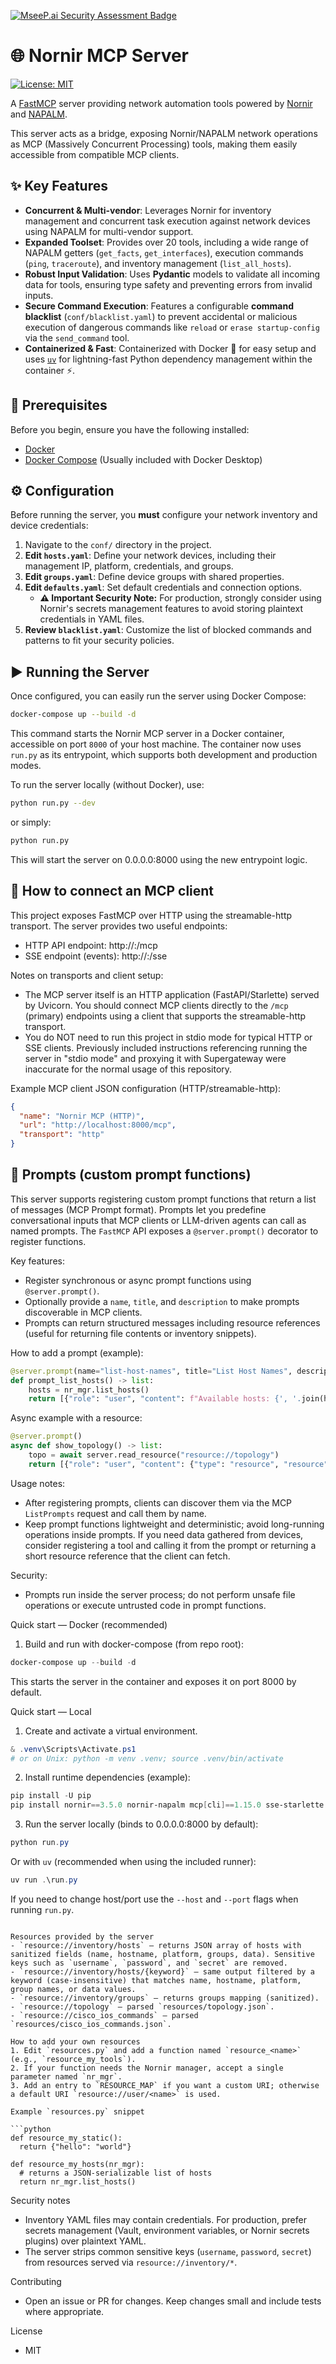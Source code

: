 [![MseeP.ai Security Assessment Badge](https://mseep.net/pr/yhvh-chen-nornir-mcp-badge.png)](https://mseep.ai/app/yhvh-chen-nornir-mcp)

# 🌐 Nornir MCP Server

[![License: MIT](https://img.shields.io/badge/License-MIT-yellow.svg)](https://opensource.org/licenses/MIT)

A [FastMCP](https://github.com/fastmcp/fastmcp) server providing network automation tools powered by [Nornir](https://github.com/nornir-automation/nornir) and [NAPALM](https://github.com/napalm-automation/napalm).

This server acts as a bridge, exposing Nornir/NAPALM network operations as MCP (Massively Concurrent Processing) tools, making them easily accessible from compatible MCP clients.

## ✨ Key Features

* **Concurrent & Multi-vendor**: Leverages Nornir for inventory management and concurrent task execution against network devices using NAPALM for multi-vendor support.
* **Expanded Toolset**: Provides over 20 tools, including a wide range of NAPALM getters (`get_facts`, `get_interfaces`), execution commands (`ping`, `traceroute`), and inventory management (`list_all_hosts`).
* **Robust Input Validation**: Uses **Pydantic** models to validate all incoming data for tools, ensuring type safety and preventing errors from invalid inputs.
* **Secure Command Execution**: Features a configurable **command blacklist** (`conf/blacklist.yaml`) to prevent accidental or malicious execution of dangerous commands like `reload` or `erase startup-config` via the `send_command` tool.
* **Containerized & Fast**: Containerized with Docker 🐳 for easy setup and uses [`uv`](https://github.com/astral-sh/uv) for lightning-fast Python dependency management within the container ⚡.

## 🔧 Prerequisites

Before you begin, ensure you have the following installed:

* [Docker](https://docs.docker.com/get-docker/)
* [Docker Compose](https://docs.docker.com/compose/install/) (Usually included with Docker Desktop)

## ⚙️ Configuration

Before running the server, you **must** configure your network inventory and device credentials:

1.  Navigate to the `conf/` directory in the project.
2.  **Edit `hosts.yaml`**: Define your network devices, including their management IP, platform, credentials, and groups.
3.  **Edit `groups.yaml`**: Define device groups with shared properties.
4.  **Edit `defaults.yaml`**: Set default credentials and connection options.
    * **⚠️ Important Security Note:** For production, strongly consider using Nornir's secrets management features to avoid storing plaintext credentials in YAML files.
5.  **Review `blacklist.yaml`**: Customize the list of blocked commands and patterns to fit your security policies.


## ▶️ Running the Server

Once configured, you can easily run the server using Docker Compose:

```bash
docker-compose up --build -d
```

This command starts the Nornir MCP server in a Docker container, accessible on port `8000` of your host machine. The container now uses `run.py` as its entrypoint, which supports both development and production modes.

To run the server locally (without Docker), use:

```bash
python run.py --dev
```

or simply:

```bash
python run.py
```

This will start the server on 0.0.0.0:8000 using the new entrypoint logic.

## 🔌 How to connect an MCP client

This project exposes FastMCP over HTTP using the streamable-http transport. The server provides two useful endpoints:

- HTTP API endpoint:  http://<host>:<port>/mcp
- SSE endpoint (events): http://<host>:<port>/sse

Notes on transports and client setup:

- The MCP server itself is an HTTP application (FastAPI/Starlette) served by Uvicorn. You should connect MCP clients directly to the `/mcp` (primary) endpoints using a client that supports the streamable-http transport.
- You do NOT need to run this project in stdio mode for typical HTTP or SSE clients. Previously included instructions referencing running the server in "stdio mode" and proxying it with Supergateway were inaccurate for the normal usage of this repository.

Example MCP client JSON configuration (HTTP/streamable-http):

```json
{
  "name": "Nornir MCP (HTTP)",
  "url": "http://localhost:8000/mcp",
  "transport": "http"
}
```


## 🧠 Prompts (custom prompt functions)

This server supports registering custom prompt functions that return a list of messages (MCP Prompt format). Prompts let you predefine conversational inputs that MCP clients or LLM-driven agents can call as named prompts. The `FastMCP` API exposes a `@server.prompt()` decorator to register functions.

Key features:

- Register synchronous or async prompt functions using `@server.prompt()`.
- Optionally provide a `name`, `title`, and `description` to make prompts discoverable in MCP clients.
- Prompts can return structured messages including resource references (useful for returning file contents or inventory snippets).

How to add a prompt (example):

```python
@server.prompt(name="list-host-names", title="List Host Names", description="Return a short list of host names from inventory")
def prompt_list_hosts() -> list:
    hosts = nr_mgr.list_hosts()
    return [{"role": "user", "content": f"Available hosts: {', '.join(h['device_name'] for h in hosts)}"}]
```

Async example with a resource:

```python
@server.prompt()
async def show_topology() -> list:
    topo = await server.read_resource("resource://topology")
    return [{"role": "user", "content": {"type": "resource", "resource": topo}}]
```

Usage notes:

- After registering prompts, clients can discover them via the MCP `ListPrompts` request and call them by name.
- Keep prompt functions lightweight and deterministic; avoid long-running operations inside prompts. If you need data gathered from devices, consider registering a tool and calling it from the prompt or returning a short resource reference that the client can fetch.

Security:

- Prompts run inside the server process; do not perform unsafe file operations or execute untrusted code in prompt functions.


Quick start — Docker (recommended)

1) Build and run with docker-compose (from repo root):

```powershell
docker-compose up --build -d
```

This starts the server in the container and exposes it on port 8000 by default.

Quick start — Local

1) Create and activate a virtual environment.

```powershell
& .venv\Scripts\Activate.ps1
# or on Unix: python -m venv .venv; source .venv/bin/activate
```

2) Install runtime dependencies (example):

```powershell
pip install -U pip
pip install nornir==3.5.0 nornir-napalm mcp[cli]==1.15.0 sse-starlette
```

3) Run the server locally (binds to 0.0.0.0:8000 by default):

```powershell
python run.py
```

Or with `uv` (recommended when using the included runner):

```powershell
uv run .\run.py
```

If you need to change host/port use the `--host` and `--port` flags when running `run.py`.
```

Resources provided by the server
- `resource://inventory/hosts` — returns JSON array of hosts with sanitized fields (name, hostname, platform, groups, data). Sensitive keys such as `username`, `password`, and `secret` are removed.
- `resource://inventory/hosts/{keyword}` — same output filtered by a keyword (case-insensitive) that matches name, hostname, platform, group names, or data values.
- `resource://inventory/groups` — returns groups mapping (sanitized).
- `resource://topology` — parsed `resources/topology.json`.
- `resource://cisco_ios_commands` — parsed `resources/cisco_ios_commands.json`.

How to add your own resources
1. Edit `resources.py` and add a function named `resource_<name>` (e.g., `resource_my_tools`).
2. If your function needs the Nornir manager, accept a single parameter named `nr_mgr`.
3. Add an entry to `RESOURCE_MAP` if you want a custom URI; otherwise a default URI `resource://user/<name>` is used.

Example `resources.py` snippet

```python
def resource_my_static():
  return {"hello": "world"}

def resource_my_hosts(nr_mgr):
  # returns a JSON-serializable list of hosts
  return nr_mgr.list_hosts()
```

Security notes
- Inventory YAML files may contain credentials. For production, prefer secrets management (Vault, environment variables, or Nornir secrets plugins) over plaintext YAML.
- The server strips common sensitive keys (`username`, `password`, `secret`) from resources served via `resource://inventory/*`.

Contributing
- Open an issue or PR for changes. Keep changes small and include tests where appropriate.

License
- MIT
